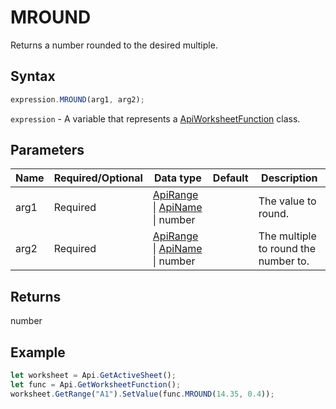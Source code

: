 # MROUND

Returns a number rounded to the desired multiple.

## Syntax

```javascript
expression.MROUND(arg1, arg2);
```

`expression` - A variable that represents a [ApiWorksheetFunction](../ApiWorksheetFunction.md) class.

## Parameters

| **Name** | **Required/Optional** | **Data type** | **Default** | **Description** |
| ------------- | ------------- | ------------- | ------------- | ------------- |
| arg1 | Required | [ApiRange](../../ApiRange/ApiRange.md) \| [ApiName](../../ApiName/ApiName.md) \| number |  | The value to round. |
| arg2 | Required | [ApiRange](../../ApiRange/ApiRange.md) \| [ApiName](../../ApiName/ApiName.md) \| number |  | The multiple to round the number to. |

## Returns

number

## Example



```javascript editor-
let worksheet = Api.GetActiveSheet();
let func = Api.GetWorksheetFunction();
worksheet.GetRange("A1").SetValue(func.MROUND(14.35, 0.4));
```
